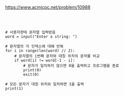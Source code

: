https://www.acmicpc.net/problem/10988

<br>

</br>

```
# 사용자한테 문자열 입력받음
word = input("Enter a string: ")

# 문자열의 각 인덱스에 대해 반복
for i in range(len(word) // 2):
    # 문자열의 i번째 문자와 대칭 위치의 문자를 비교
    if word[i] != word[-1 - i]:
        # 문자가 일치하지 않으면 0을 출력하고 프로그램을 종료
        print(0)
        exit(0)

# 모든 문자가 대칭 위치와 일치하면 1을 출력
print(1)
```
